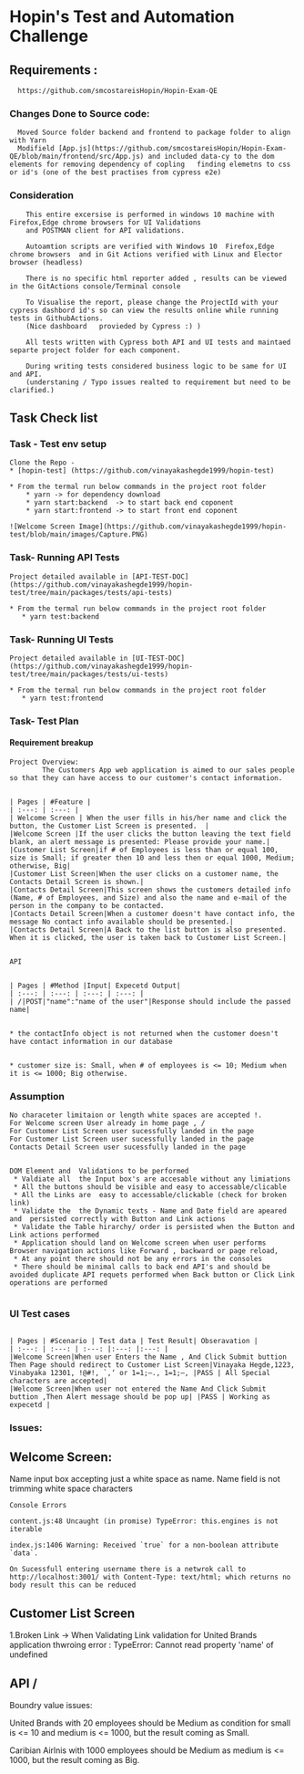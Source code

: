 
# Hopin's Test and Automation Challenge
##  Requirements : 
      https://github.com/smcostareisHopin/Hopin-Exam-QE

### Changes Done to Source code:
```
  Moved Source folder backend and frontend to package folder to align with Yarn
  Modifield [App.js](https://github.com/smcostareisHopin/Hopin-Exam-QE/blob/main/frontend/src/App.js) and included data-cy to the dom elements for removing dependency of copling   finding elemetns to css or id's (one of the best practises from cypress e2e)
```

### Consideration
    
```
    This entire excersise is performed in windows 10 machine with Firefox,Edge chrome browsers for UI Validations
    and POSTMAN client for API validations.

    Autoamtion scripts are verified with Windows 10  Firefox,Edge chrome browsers  and in Git Actions verified with Linux and Elector browser (headless)

    There is no specific html reporter added , results can be viewed in the GitActions console/Terminal console 

    To Visualise the report, please change the ProjectId with your cypress dashbord id's so can view the results online while running tests in GithubActions. 
    (Nice dashboard   provieded by Cypress :) )

    All tests written with Cypress both API and UI tests and maintaed separte project folder for each component.

    During writing tests considered business logic to be same for UI and API.
    (understaning / Typo issues realted to requirement but need to be clarified.)
 ```


## Task Check list

### Task - Test env setup 
```
Clone the Repo - 
* [hopin-test] (https://github.com/vinayakashegde1999/hopin-test)

* From the termal run below commands in the project root folder
    * yarn -> for dependency download
    * yarn start:backend  -> to start back end coponent
    * yarn start:frontend -> to start front end coponent

![Welcome Screen Image](https://github.com/vinayakashegde1999/hopin-test/blob/main/images/Capture.PNG)
```

### Task- Running API Tests
```
Project detailed available in [API-TEST-DOC](https://github.com/vinayakashegde1999/hopin-test/tree/main/packages/tests/api-tests)

* From the termal run below commands in the project root folder
   * yarn test:backend 
```



### Task- Running UI Tests
```
Project detailed available in [UI-TEST-DOC](https://github.com/vinayakashegde1999/hopin-test/tree/main/packages/tests/ui-tests)

* From the termal run below commands in the project root folder
   * yarn test:frontend
```   
   


### Task- Test Plan

#### Requirement breakup
```
Project Overview:
        The Customers App web application is aimed to our sales people so that they can have access to our customer's contact information.


| Pages | #Feature |
| :---: | :---: |
| Welcome Screen | When the user fills in his/her name and click the button, the Customer List Screen is presented.  |
|Welcome Screen |If the user clicks the button leaving the text field blank, an alert message is presented: Please provide your name.|
|Customer List Screen|if # of Employees is less than or equal 100, size is Small; if greater then 10 and less then or equal 1000, Medium; otherwise, Big|
|Customer List Screen|When the user clicks on a customer name, the Contacts Detail Screen is shown.|
|Contacts Detail Screen|This screen shows the customers detailed info (Name, # of Employees, and Size) and also the name and e-mail of the person in the company to be contacted.
|Contacts Detail Screen|When a customer doesn't have contact info, the message No contact info available should be presented.|
|Contacts Detail Screen|A Back to the list button is also presented. When it is clicked, the user is taken back to Customer List Screen.|


API  


| Pages | #Method |Input| Expecetd Output|
| :---: | :---: | :---: | :---: |
| /|POST|"name":"name of the user"|Response should include the passed name|


* the contactInfo object is not returned when the customer doesn't have contact information in our database


* customer size is: Small, when # of employees is <= 10; Medium when it is <= 1000; Big otherwise.
```
### Assumption 
```
No characeter limitaion or length white spaces are accepted !.
For Welcome screen User already in home page , /
For Customer List Screen user sucessfully landed in the page
For Customer List Screen user sucessfully landed in the page
Contacts Detail Screen user sucessfully landed in the page


DOM Element and  Validations to be performed
 * Valdiate all  the Input box's are accesable without any limiations
 * All the buttons should be visible and easy to accessable/clicable
 * All the Links are  easy to accessable/clickable (check for broken link)
 * Validate the  the Dynamic texts - Name and Date field are apeared and  persisted correctly with Button and Link actions
 * Validate the Table hirarchy/ order is persisted when the Button and Link actions performed
 * Application should land on Welcome screen when user performs Browser navigation actions like Forward , backward or page reload,
 * At any point there should not be any errors in the consoles
 * There should be minimal calls to back end API's and should be avoided duplicate API requets performed when Back button or Click Link operations are performed


```
### UI Test cases 
```

| Pages | #Scenario | Test data | Test Result| Obseravation |
| :---: | :---: | :---: |:---: |:---: |
|Welcome Screen|When user Enters the Name , And Click Submit buttion Then Page should redirect to Customer List Screen|Vinayaka Hegde,1223, Vinabyaka 12301, !@#!, `,‘ or 1=1;–., 1=1;–, |PASS | All Special characters are accepted|
|Welcome Screen|When user not entered the Name And Click Submit buttion ,Then Alert message should be pop up| |PASS | Working as expecetd |

```

### Issues:

 ## Welcome Screen:
 
 Name input box accepting just a white space as name.
 Name field is not trimming white space characters

    
    Console Errors

    content.js:48 Uncaught (in promise) TypeError: this.engines is not iterable

    index.js:1406 Warning: Received `true` for a non-boolean attribute `data`.

    On Sucessfull entering username there is a netwrok call to http://localhost:3001/ with Content-Type: text/html; which returns no body result this can be reduced

    
## Customer List Screen

 1.Broken Link -> When Validating Link validation for United Brands application thwroing error : TypeError: Cannot read property 'name' of undefined



## API /

Boundry value issues:

United Brands with 20 employees should be Medium as condition for  small is <= 10 and medium is  <= 1000, but the result coming as  Small.

Caribian Airlnis with 1000 employees should be Medium as medium is <= 1000, but the result coming as  Big.   



    




   














    



